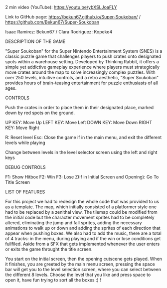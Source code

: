 2 min video (YouTube):  https://youtu.be/ybXSLJoaFLY

Link to GitHub page:    https://bekun67.github.io/Super-Soukoban/
			/ https://github.com/Bekun67/Super-Soukoban

Isaac Ramirez: Bekun67 
/ Clara Rodriguez: Kopeke4


DESCRIPTION OF THE GAME

"Super Soukoban" for the Super Nintendo Entertainment System (SNES) is a classic puzzle game that challenges players to push crates onto designated spots within a warehouse setting. 
Developed by Thinking Rabbit, it offers a simple yet addictive gameplay experience where players must strategically move crates around the map to solve increasingly complex puzzles. 
With over 250 levels, intuitive controls, and a retro aesthetic, "Super Soukoban" provides hours of brain-teasing entertainment for puzzle enthusiasts of all ages.


CONTROLS

Push the crates in order to place them in their designated place, marked down by red spots on the ground.

UP KEY: Move Up
LEFT KEY: Move Left
DOWN KEY: Move Down
RIGHT KEY: Move Right

R: Reset level
Esc: Close the game if in the main menu, and exit the different levels while playing

Change between levels in the level selector screen using the left and right keys

DEBUG CONTROLS

F1: Show Hitbox
F2: Win
F3: Lose
Z(If in Initial Screen and Opening): Go To Title Screen


LIST OF FEATURES

For this project we had to redesign the whole code that was provided to us as a template.
The map, which initially consisted of a platformer style one had to be replaced by a zenithal view. 
The tilemap could be modified from the initial code but the character movement sprites had to be completely altered, eliminating the jump and fall sprites, adding the necessary animations to walk up or down and adding the sprites of each direction that appear when pushing boxes.
We also had to add the music, there are a total of 4 tracks: in the menu, during playing and if the win or lose conditions get fullfiled. Aside from a SFX that gets implemented whenever the user enters or exits the game throught the title screen.

You start on the initial screen, then the opening cutscene gets played. When it finishes, you are greeted by the main menu screen, pressing the space bar
will get you to the level selection screen, where you can select between the different 8 levels. Choose the level that you like and press space
to open it, have fun trying to sort all the boxes :) !
